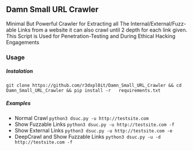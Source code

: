 ## Damn Small URL Crawler
Minimal But Powerful Crawler for Extracting all The Internal/External/Fuzz-able Links from a website it can also crawl until 2 depth for each link given. This Script is Used for Penetration-Testing and During Ethical Hacking Engagements
### Usage 
##### Instalation
`git clone https://github.com/r3dxpl0it/Damn_Small_URL_Crawler && cd Damn_Small_URL_Crawler && pip install -r	requirements.txt`
##### Examples 
 - Normal Crawl
`python3 dsuc.py -u http://testsite.com`
 - Show Fuzzable Links 
`python3 dsuc.py -u http://testsite.com -f` 
 - Show External Links 
`python3 dsuc.py -u http://testsite.com -e` 
 - DeepCrawl and Show Fuzzable Links 
`python3 dsuc.py -u -d http://testsite.com -f`
